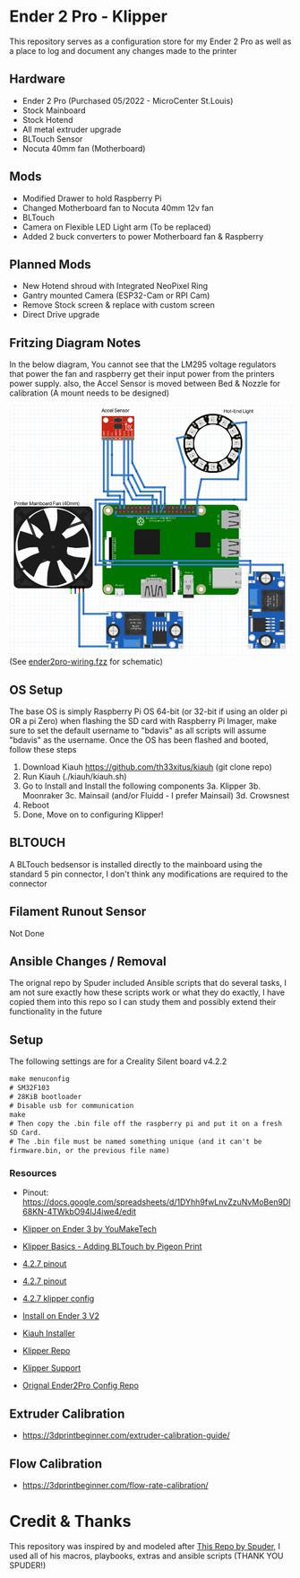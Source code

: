 # Ender 2 Pro - Klipper
This repository serves as a configuration store for my Ender 2 Pro as well as a place to log and document any changes made to the printer

## Hardware
 - Ender 2 Pro (Purchased 05/2022 - MicroCenter St.Louis)
 - Stock Mainboard
 - Stock Hotend
 - All metal extruder upgrade
 - BLTouch Sensor
 - Nocuta 40mm fan (Motherboard)
 
## Mods
 - Modified Drawer to hold Raspberry Pi
 - Changed Motherboard fan to Nocuta 40mm 12v fan
 - BLTouch
 - Camera on Flexible LED Light arm (To be replaced)
 - Added 2 buck converters to power Motherboard fan & Raspberry

## Planned Mods
 - New Hotend shroud with Integrated NeoPixel Ring 
 - Gantry mounted Camera (ESP32-Cam or RPI Cam)
 - Remove Stock screen & replace with custom screen
 - Direct Drive upgrade

## Fritzing Diagram Notes
 In the below diagram, You cannot see that the LM295 voltage regulators that power the fan and raspberry get their input power from the printers power supply. also, the Accel Sensor is moved between Bed & Nozzle for calibration (A mount needs to be designed)

 ![](images/ender2pro-wiring.png)
 (See [ender2pro-wiring.fzz](./ender2pro-wiring.fzz) for schematic)

## OS Setup
The base OS is simply Raspberry Pi OS 64-bit (or 32-bit if using an older pi OR a pi Zero) when flashing the SD card with Raspberry Pi Imager, make sure to set the default username to "bdavis" as all scripts will assume "bdavis" as the username. Once the OS has been flashed and booted, follow these steps

1. Download Kiauh https://github.com/th33xitus/kiauh (git clone repo)
2. Run Kiauh (./kiauh/kiauh.sh)
3. Go to Install and Install the following components
  3a. Klipper
  3b. Moonraker
  3c. Mainsail (and/or Fluidd - I prefer Mainsail)
  3d. Crowsnest
4. Reboot
5. Done, Move on to configuring Klipper!


## BLTOUCH
 A BLTouch bedsensor is installed directly to the mainboard using the standard 5 pin connector, I don't think any modifications are required to the connector

## Filament Runout Sensor
 Not Done

## Ansible Changes / Removal
The orignal repo by Spuder included Ansible scripts that do several tasks, I am not sure exactly how these scripts work or what they do exactly, I have copied them into this repo so I can study them and possibly extend their functionality in the future

## Setup

The following settings are for a Creality Silent board v4.2.2
```
make menuconfig
# SM32F103
# 28KiB bootloader
# Disable usb for communication
make
# Then copy the .bin file off the raspberry pi and put it on a fresh SD Card.
# The .bin file must be named something unique (and it can't be firmware.bin, or the previous file name)
````

### Resources

- Pinout: https://docs.google.com/spreadsheets/d/1DYhh9fwLnvZzuNvMoBen9Dl68KN-4TWkbO94lJ4iwe4/edit

- [Klipper on Ender 3 by YouMakeTech](https://www.youtube.com/watch?v=MaUU8stsZPo)
- [Klipper Basics - Adding BLTouch by Pigeon Print](https://www.youtube.com/watch?v=ABsdnkP4iwQ)
- [4.2.7 pinout](https://all3dp.com/2/klipper-ender-3-v2/)
- [4.2.7 pinout](https://3dprinting.stackexchange.com/questions/16078/steppers-stuck-with-klipper-but-work-with-marlin)
- [4.2.7 klipper config](https://github.com/Klipper3d/klipper/pull/3335/files)
- [Install on Ender 3 V2](https://www.youtube.com/watch?v=gfZ9Lbyh8qU)

- [Kiauh Installer](https://github.com/th33xitus/kiauh)
- [Klipper Repo](https://github.com/Klipper3d/klipper)
- [Klipper Support](https://github.com/spuder/klipper/pull/1/files)

- [Orignal Ender2Pro Config Repo](https://github.com/spuder/klipper-ender2pro)

## Extruder Calibration

- https://3dprintbeginner.com/extruder-calibration-guide/

## Flow Calibration

- https://3dprintbeginner.com/flow-rate-calibration/



 # Credit & Thanks
 This repository was inspired by and modeled after [This Repo by Spuder](https://github.com/spuder/klipper-ender2pro), I used all of his macros, playbooks, extras and ansible scripts (THANK YOU SPUDER!)